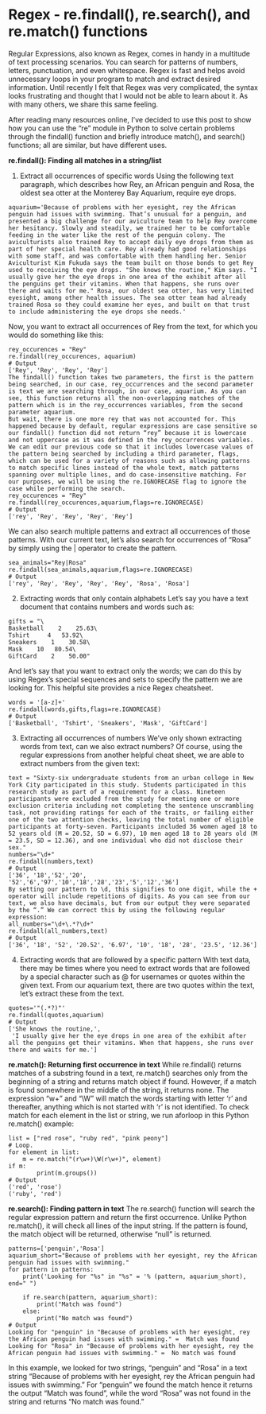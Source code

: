 # Regex - re.findall(), re.search(), and re.match() functions

Regular Expressions, also known as Regex, comes in handy in a multitude of text processing scenarios. You can search for patterns of numbers, letters, punctuation, and even whitespace. Regex is fast and helps avoid unnecessary loops in your program to match and extract desired information. Until recently I felt that Regex was very complicated, the syntax looks frustrating and thought that I would not be able to learn about it. As with many others, we share this same feeling.

After reading many resources online, I’ve decided to use this post to show how you can use the “re” module in Python to solve certain problems through the findall() function and briefly introduce match(), and search() functions; all are similar, but have different uses.

**re.findall(): Finding all matches in a string/list**
1. Extract all occurrences of specific words
Using the following text paragraph, which describes how Rey, an African penguin and Rosa, the oldest sea otter at the Monterey Bay Aquarium, require eye drops.
```
aquarium='Because of problems with her eyesight, rey the African penguin had issues with swimming. That’s unusual for a penguin, and presented a big challenge for our aviculture team to help Rey overcome her hesitancy. Slowly and steadily, we trained her to be comfortable feeding in the water like the rest of the penguin colony. The aviculturists also trained Rey to accept daily eye drops from them as part of her special health care. Rey already had good relationships with some staff, and was comfortable with them handling her. Senior Aviculturist Kim Fukuda says the team built on those bonds to get Rey used to receiving the eye drops. "She knows the routine," Kim says. "I usually give her the eye drops in one area of the exhibit after all the penguins get their vitamins. When that happens, she runs over there and waits for me." Rosa, our oldest sea otter, has very limited eyesight, among other health issues. The sea otter team had already trained Rosa so they could examine her eyes, and built on that trust to include administering the eye drops she needs.'
```
Now, you want to extract all occurrences of Rey from the text, for which you would do something like this:
```
rey_occurences = "Rey"
re.findall(rey_occurences, aquarium)
# Output
['Rey', 'Rey', 'Rey', 'Rey']
The findall() function takes two parameters, the first is the pattern being searched, in our case, rey_occurrences and the second parameter is text we are searching through, in our case, aquarium. As you can see, this function returns all the non-overlapping matches of the pattern which is in the rey_occurrences variables, from the second parameter aquarium.
But wait, there is one more rey that was not accounted for. This happened because by default, regular expressions are case sensitive so our findall() function did not return “rey” because it is lowercase and not uppercase as it was defined in the rey_occurrences variables. We can edit our previous code so that it includes lowercase values of the pattern being searched by including a third parameter, flags, which can be used for a variety of reasons such as allowing patterns to match specific lines instead of the whole text, match patterns spanning over multiple lines, and do case-insensitive matching. For our purposes, we will be using the re.IGNORECASE flag to ignore the case while performing the search.
rey_occurences = "Rey"
re.findall(rey_occurences,aquarium,flags=re.IGNORECASE)
# Output
['rey', 'Rey', 'Rey', 'Rey', 'Rey']
```
We can also search multiple patterns and extract all occurrences of those patterns. With our current text, let’s also search for occurrences of “Rosa” by simply using the | operator to create the pattern.
```
sea_animals="Rey|Rosa"
re.findall(sea_animals,aquarium,flags=re.IGNORECASE)
# Output
['rey', 'Rey', 'Rey', 'Rey', 'Rey', 'Rosa', 'Rosa']
```

2. Extracting words that only contain alphabets
Let’s say you have a text document that contains numbers and words such as:
```
gifts = "\
Basketball    2    25.63\
Tshirt     4   53.92\
Sneakers    1    30.58\
Mask    10   80.54\
GiftCard    2    50.00"
```
And let’s say that you want to extract only the words; we can do this by using Regex’s special sequences and sets to specify the pattern we are looking for. This helpful site provides a nice Regex cheatsheet.
```
words = '[a-z]+'
re.findall(words,gifts,flags=re.IGNORECASE)
# Output
['Basketball', 'Tshirt', 'Sneakers', 'Mask', 'GiftCard']
```

3. Extracting all occurrences of numbers
We’ve only shown extracting words from text, can we also extract numbers? Of course, using the regular expressions from another helpful cheat sheet, we are able to extract numbers from the given text:
```
text = "Sixty-six undergraduate students from an urban college in New York City participated in this study. Students participated in this research study as part of a requirement for a class. Nineteen participants were excluded from the study for meeting one or more exclusion criteria including not completing the sentence unscrambling task, not providing ratings for each of the traits, or failing either one of the two attention checks, leaving the total number of eligible participants at forty-seven. Participants included 36 women aged 18 to 52 years old (M = 20.52, SD = 6.97), 10 men aged 18 to 28 years old (M = 23.5, SD = 12.36), and one individual who did not disclose their sex."
numbers="\d+"
re.findall(numbers,text)
# Output
['36', '18','52','20', '52','6','97','10','18','28','23','5','12','36']
By setting our pattern to \d, this signifies to one digit, while the + operator will include repetitions of digits. As you can see from our text, we also have decimals, but from our output they were separated by the “.” We can correct this by using the following regular expression:
all_numbers="\d+\.*?\d+"
re.findall(all_numbers,text)
# Output
['36', '18', '52', '20.52', '6.97', '10', '18', '28', '23.5', '12.36']
```
4. Extracting words that are followed by a specific pattern
With text data, there may be times where you need to extract words that are followed by a special character such as @ for usernames or quotes within the given text.
From our aquarium text, there are two quotes within the text, let’s extract these from the text.
```
quotes='"(.*?)"'
re.findall(quotes,aquarium)
# Output
['She knows the routine,',
 'I usually give her the eye drops in one area of the exhibit after all the penguins get their vitamins. When that happens, she runs over there and waits for me.']
 ```


**re.match(): Returning first occurrence in text**
While re.findall() returns matches of a substring found in a text, re.match() searches only from the beginning of a string and returns match object if found. However, if a match is found somewhere in the middle of the string, it returns none.
The expression “w+” and “\W” will match the words starting with letter ‘r’ and thereafter, anything which is not started with ‘r’ is not identified. To check match for each element in the list or string, we run aforloop in this Python re.match() example:
```
list = ["red rose", "ruby red", "pink peony"]
# Loop.
for element in list:
    m = re.match("(r\w+)\W(r\w+)", element)
if m:
        print(m.groups())
# Output
('red', 'rose')
('ruby', 'red')
```
**re.search(): Finding pattern in text**
The re.search() function will search the regular expression pattern and return the first occurrence. Unlike Python re.match(), it will check all lines of the input string. If the pattern is found, the match object will be returned, otherwise “null” is returned.
```
patterns=['penguin','Rosa']
aquarium_short="Because of problems with her eyesight, rey the African penguin had issues with swimming."
for pattern in patterns:
    print('Looking for "%s" in "%s" = '% (pattern, aquarium_short), end=" ")
    
    if re.search(pattern, aquarium_short):
        print("Match was found")
    else:
        print("No match was found")
# Output
Looking for "penguin" in "Because of problems with her eyesight, rey the African penguin had issues with swimming." =  Match was found
Looking for "Rosa" in "Because of problems with her eyesight, rey the African penguin had issues with swimming." =  No match was found
```

In this example, we looked for two strings, “penguin” and “Rosa” in a text string “Because of problems with her eyesight, rey the African penguin had issues with swimming.” For “penguin” we found the match hence it returns the output “Match was found”, while the word “Rosa” was not found in the string and returns “No match was found.”
